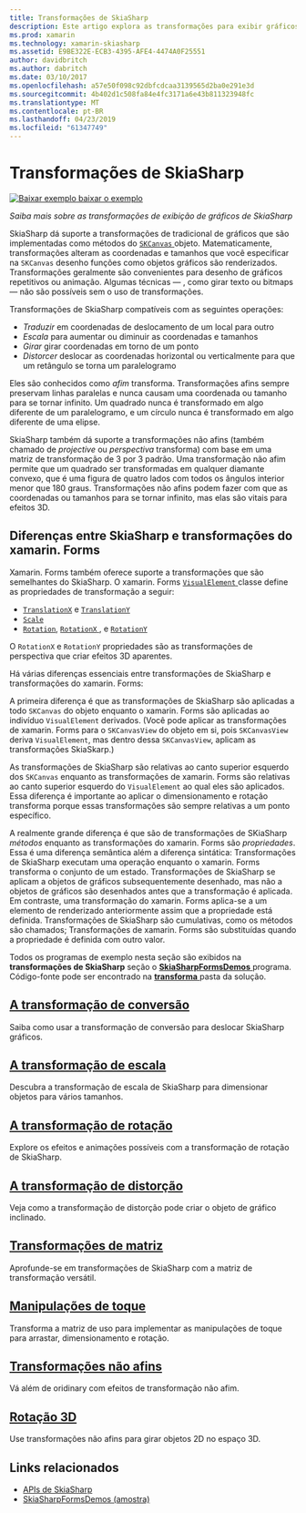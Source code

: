 ```yaml
---
title: Transformações de SkiaSharp
description: Este artigo explora as transformações para exibir gráficos de SkiaSharp em aplicativos xamarin. Forms e demonstra isso com o código de exemplo.
ms.prod: xamarin
ms.technology: xamarin-skiasharp
ms.assetid: E9BE322E-ECB3-4395-AFE4-4474A0F25551
author: davidbritch
ms.author: dabritch
ms.date: 03/10/2017
ms.openlocfilehash: a57e50f098c92dbfcdcaa3139565d2ba0e291e3d
ms.sourcegitcommit: 4b402d1c508fa84e4fc3171a6e43b811323948fc
ms.translationtype: MT
ms.contentlocale: pt-BR
ms.lasthandoff: 04/23/2019
ms.locfileid: "61347749"
---
```

# <a name="skiasharp-transforms"></a>Transformações de SkiaSharp

[![Baixar exemplo](~/media/shared/download.png) baixar o exemplo](https://developer.xamarin.com/samples/xamarin-forms/SkiaSharpForms/Demos/)

_Saiba mais sobre as transformações de exibição de gráficos de SkiaSharp_

SkiaSharp dá suporte a transformações de tradicional de gráficos que são implementadas como métodos do [ `SKCanvas` ](xref:SkiaSharp.SKCanvas) objeto. Matematicamente, transformações alteram as coordenadas e tamanhos que você especificar na `SKCanvas` desenho funções como objetos gráficos são renderizados. Transformações geralmente são convenientes para desenho de gráficos repetitivos ou animação. Algumas técnicas &mdash; , como girar texto ou bitmaps &mdash; não são possíveis sem o uso de transformações.

Transformações de SkiaSharp compatíveis com as seguintes operações:

- *Traduzir* em coordenadas de deslocamento de um local para outro
- *Escala* para aumentar ou diminuir as coordenadas e tamanhos
- *Girar* girar coordenadas em torno de um ponto
- *Distorcer* deslocar as coordenadas horizontal ou verticalmente para que um retângulo se torna um paralelogramo

Eles são conhecidos como *afim* transforma. Transformações afins sempre preservam linhas paralelas e nunca causam uma coordenada ou tamanho para se tornar infinito. Um quadrado nunca é transformado em algo diferente de um paralelogramo, e um círculo nunca é transformado em algo diferente de uma elipse.

SkiaSharp também dá suporte a transformações não afins (também chamado de *projective* ou *perspectiva* transforma) com base em uma matriz de transformação de 3 por 3 padrão. Uma transformação não afim permite que um quadrado ser transformadas em qualquer diamante convexo, que é uma figura de quatro lados com todos os ângulos interior menor que 180 graus. Transformações não afins podem fazer com que as coordenadas ou tamanhos para se tornar infinito, mas elas são vitais para efeitos 3D.

## <a name="differences-between-skiasharp-and-xamarinforms-transforms"></a>Diferenças entre SkiaSharp e transformações do xamarin. Forms

Xamarin. Forms também oferece suporte a transformações que são semelhantes do SkiaSharp. O xamarin. Forms [ `VisualElement` ](xref:Xamarin.Forms.VisualElement) classe define as propriedades de transformação a seguir:

- [`TranslationX`](xref:Xamarin.Forms.VisualElement.TranslationX) e [`TranslationY`](xref:Xamarin.Forms.VisualElement.TranslationY)
- [`Scale`](xref:Xamarin.Forms.VisualElement.Scale)
- [`Rotation`](xref:Xamarin.Forms.VisualElement.Rotation), [ `RotationX` ](xref:Xamarin.Forms.VisualElement.RotationX), e [`RotationY`](xref:Xamarin.Forms.VisualElement.RotationY)

O `RotationX` e `RotationY` propriedades são as transformações de perspectiva que criar efeitos 3D aparentes.

Há várias diferenças essenciais entre transformações de SkiaSharp e transformações do xamarin. Forms:

A primeira diferença é que as transformações de SkiaSharp são aplicadas a todo `SKCanvas` do objeto enquanto o xamarin. Forms são aplicadas ao indivíduo `VisualElement` derivados. (Você pode aplicar as transformações de xamarin. Forms para o `SKCanvasView` do objeto em si, pois `SKCanvasView` deriva `VisualElement`, mas dentro dessa `SKCanvasView`, aplicam as transformações SkiaSkarp.)

As transformações de SkiaSharp são relativas ao canto superior esquerdo dos `SKCanvas` enquanto as transformações de xamarin. Forms são relativas ao canto superior esquerdo do `VisualElement` ao qual eles são aplicados. Essa diferença é importante ao aplicar o dimensionamento e rotação transforma porque essas transformações são sempre relativas a um ponto específico.

A realmente grande diferença é que são de transformações de SKiaSharp *métodos* enquanto as transformações do xamarin. Forms são *propriedades*. Essa é uma diferença semântica além a diferença sintática: Transformações de SkiaSharp executam uma operação enquanto o xamarin. Forms transforma o conjunto de um estado. Transformações de SkiaSharp se aplicam a objetos de gráficos subsequentemente desenhado, mas não a objetos de gráficos são desenhados antes que a transformação é aplicada. Em contraste, uma transformação do xamarin. Forms aplica-se a um elemento de renderizado anteriormente assim que a propriedade está definida. Transformações de SkiaSharp são cumulativas, como os métodos são chamados; Transformações de xamarin. Forms são substituídas quando a propriedade é definida com outro valor.

Todos os programas de exemplo nesta seção são exibidos na **transformações de SkiaSharp** seção o [ **SkiaSharpFormsDemos** ](https://developer.xamarin.com/samples/xamarin-forms/SkiaSharpForms/Demos/) programa. Código-fonte pode ser encontrado na [ **transforma** ](https://github.com/xamarin/xamarin-forms-samples/tree/master/SkiaSharpForms/Demos/Demos/SkiaSharpFormsDemos/Transforms) pasta da solução.

## <a name="the-translate-transformtranslatemd"></a>[A transformação de conversão](translate.md)

Saiba como usar a transformação de conversão para deslocar SkiaSharp gráficos.

## <a name="the-scale-transformscalemd"></a>[A transformação de escala](scale.md)

Descubra a transformação de escala de SkiaSharp para dimensionar objetos para vários tamanhos.

## <a name="the-rotate-transformrotatemd"></a>[A transformação de rotação](rotate.md)

Explore os efeitos e animações possíveis com a transformação de rotação de SkiaSharp.

## <a name="the-skew-transformskewmd"></a>[A transformação de distorção](skew.md)

Veja como a transformação de distorção pode criar o objeto de gráfico inclinado.

## <a name="matrix-transformsmatrixmd"></a>[Transformações de matriz](matrix.md)

Aprofunde-se em transformações de SkiaSharp com a matriz de transformação versátil.

## <a name="touch-manipulationstouchmd"></a>[Manipulações de toque](touch.md)

Transforma a matriz de uso para implementar as manipulações de toque para arrastar, dimensionamento e rotação.

## <a name="non-affine-transformsnon-affinemd"></a>[Transformações não afins](non-affine.md)

Vá além de oridinary com efeitos de transformação não afim.

## <a name="3d-rotation3d-rotationmd"></a>[Rotação 3D](3d-rotation.md)

Use transformações não afins para girar objetos 2D no espaço 3D.


## <a name="related-links"></a>Links relacionados

- [APIs de SkiaSharp](https://docs.microsoft.com/dotnet/api/skiasharp)
- [SkiaSharpFormsDemos (amostra)](https://developer.xamarin.com/samples/xamarin-forms/SkiaSharpForms/Demos/)
